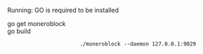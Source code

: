 Running:
GO is required to be installed


go get moneroblock                                                 
                                                   go build 
                                                                                                                                                                     
                           ./moneroblock --daemon 127.0.0.1:9029
